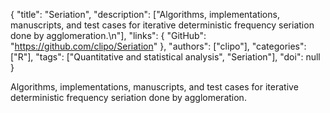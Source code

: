 {
  "title": "Seriation",
  "description": ["Algorithms, implementations, manuscripts, and test cases for iterative deterministic frequency seriation done by agglomeration.\n"],
  "links": {
    "GitHub": "https://github.com/clipo/Seriation"
  },
  "authors": ["clipo"],
  "categories": ["R"],
  "tags": ["Quantitative and statistical analysis", "Seriation"],
  "doi": null
}

<!-- Generated by csv2md.R – do not edit by hand -->

Algorithms, implementations, manuscripts, and test cases for iterative deterministic frequency seriation done by agglomeration.
